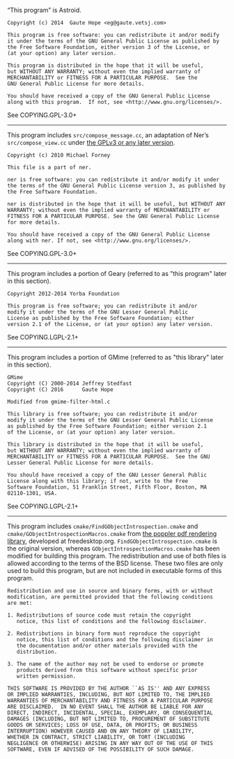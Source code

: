 
“This program” is Astroid.

    Copyright (c) 2014  Gaute Hope <eg@gaute.vetsj.com>

    This program is free software: you can redistribute it and/or modify
    it under the terms of the GNU General Public License as published by
    the Free Software Foundation, either version 3 of the License, or
    (at your option) any later version.

    This program is distributed in the hope that it will be useful,
    but WITHOUT ANY WARRANTY; without even the implied warranty of
    MERCHANTABILITY or FITNESS FOR A PARTICULAR PURPOSE.  See the
    GNU General Public License for more details.

    You should have received a copy of the GNU General Public License
    along with this program.  If not, see <http://www.gnu.org/licenses/>.

See COPYING.GPL-3.0+

------------------------------------------------------------------------

This program includes `src/compose_message.cc`, an adaptation of Ner’s
`src/compose_view.cc` under [the GPLv3 or any later version](https://github.com/astroidmail/astroid/pull/44#issuecomment-215941539).

    Copyright (c) 2010 Michael Forney

    This file is a part of ner.

    ner is free software: you can redistribute it and/or modify it under
    the terms of the GNU General Public License version 3, as published by
    the Free Software Foundation.

    ner is distributed in the hope that it will be useful, but WITHOUT ANY
    WARRANTY; without even the implied warranty of MERCHANTABILITY or
    FITNESS FOR A PARTICULAR PURPOSE. See the GNU General Public License
    for more details.

    You should have received a copy of the GNU General Public License
    along with ner. If not, see <http://www.gnu.org/licenses/>.

See COPYING.GPL-3.0+

------------------------------------------------------------------------

This program includes a portion of Geary (referred to as "this program"
later in this section).

    Copyright 2012-2014 Yorba Foundation

    This program is free software; you can redistribute it and/or
    modify it under the terms of the GNU Lesser General Public
    License as published by the Free Software Foundation; either
    version 2.1 of the License, or (at your option) any later version.

See COPYING.LGPL-2.1+

------------------------------------------------------------------------

This program includes a portion of GMime (referred to as "this library"
later in this section).

    GMime
    Copyright (C) 2000-2014 Jeffrey Stedfast
    Copyright (C) 2016      Gaute Hope

    Modified from gmime-filter-html.c

    This library is free software; you can redistribute it and/or
    modify it under the terms of the GNU Lesser General Public License
    as published by the Free Software Foundation; either version 2.1
    of the License, or (at your option) any later version.

    This library is distributed in the hope that it will be useful,
    but WITHOUT ANY WARRANTY; without even the implied warranty of
    MERCHANTABILITY or FITNESS FOR A PARTICULAR PURPOSE.  See the GNU
    Lesser General Public License for more details.

    You should have received a copy of the GNU Lesser General Public
    License along with this library; if not, write to the Free
    Software Foundation, 51 Franklin Street, Fifth Floor, Boston, MA
    02110-1301, USA.

See COPYING.LGPL-2.1+

------------------------------------------------------------------------

This program includes `cmake/FindGObjectIntrospection.cmake` and
`cmake/GObjectIntrospectionMacros.cmake` from [the poppler pdf
rendering library](https://cgit.freedesktop.org/poppler/poppler/),
developed at freedesktop.org. `FindGObjectIntrospection.cmake` is the
original version, whereas `GObjectIntrospectionMacros.cmake` has been
modified for building this program. The redistribution and use of both
files is allowed according to the terms of the BSD license. These two
files are only used to build this program, but are not included in
executable forms of this program.

    Redistribution and use in source and binary forms, with or without
    modification, are permitted provided that the following conditions
    are met:

    1. Redistributions of source code must retain the copyright
       notice, this list of conditions and the following disclaimer.

    2. Redistributions in binary form must reproduce the copyright
       notice, this list of conditions and the following disclaimer in
       the documentation and/or other materials provided with the
       distribution.

    3. The name of the author may not be used to endorse or promote
       products derived from this software without specific prior
       written permission.

    THIS SOFTWARE IS PROVIDED BY THE AUTHOR ``AS IS'' AND ANY EXPRESS
    OR IMPLIED WARRANTIES, INCLUDING, BUT NOT LIMITED TO, THE IMPLIED
    WARRANTIES OF MERCHANTABILITY AND FITNESS FOR A PARTICULAR PURPOSE
    ARE DISCLAIMED.  IN NO EVENT SHALL THE AUTHOR BE LIABLE FOR ANY
    DIRECT, INDIRECT, INCIDENTAL, SPECIAL, EXEMPLARY, OR CONSEQUENTIAL
    DAMAGES (INCLUDING, BUT NOT LIMITED TO, PROCUREMENT OF SUBSTITUTE
    GOODS OR SERVICES; LOSS OF USE, DATA, OR PROFITS; OR BUSINESS
    INTERRUPTION) HOWEVER CAUSED AND ON ANY THEORY OF LIABILITY,
    WHETHER IN CONTRACT, STRICT LIABILITY, OR TORT (INCLUDING
    NEGLIGENCE OR OTHERWISE) ARISING IN ANY WAY OUT OF THE USE OF THIS
    SOFTWARE, EVEN IF ADVISED OF THE POSSIBILITY OF SUCH DAMAGE.

